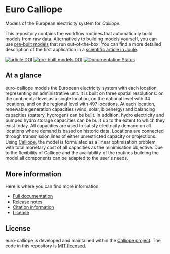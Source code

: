 # Euro Calliope

Models of the European electricity system for _Calliope_.

This repository contains the workflow routines that automatically build models from raw data. Alternatively to building models yourself, you can use [pre-built models](https://doi.org/10.5281/zenodo.3949553) that run out-of-the-box. You can find a more detailed description of the first application in a [scientific article in Joule](https://doi.org/10.1016/j.joule.2020.07.018).

[![article DOI](https://img.shields.io/badge/article-10.1016/j.joule.2020.07.018-blue)](https://doi.org/10.1016/j.joule.2020.07.018)
[![pre-built models DOI](https://img.shields.io/badge/prebuilts-10.5281%2Fzenodo.3949553-blue)](https://doi.org/10.5281/zenodo.3949553)
[![Documentation Status](https://readthedocs.org/projects/euro-calliope/badge/?version=latest)](https://euro-calliope.readthedocs.io/en/latest/?badge=latest)

## At a glance

euro-calliope models the European electricity system with each location representing an administrative unit. It is built on three spatial resolutions: on the continental level as a single location, on the national level with 34 locations, and on the regional level with 497 locations. At each location, renewable generation capacities (wind, solar, bioenergy) and balancing capacities (battery, hydrogen) can be built. In addition, hydro electricity and pumped hydro storage capacities can be built up to the extent to which they exist today. All capacities are used to satisfy electricity demand on all locations where demand is based on historic data. Locations are connected through transmission lines of either unrestricted capacity or projections. Using [Calliope](https://www.callio.pe), the model is formulated as a linear optimisation problem with total monetary cost of all capacities as the minimisation objective. Due to the flexibility of Calliope and the availability of the routines building the model all components can be adapted to the user's needs.

## More information

Here is where you can find more information:

* [Full documentation](https://euro-calliope.readthedocs.io/)
* [Release notes](./docs/changelog.md)
* [Citation information](./CITATION.md)
* [License](./LICENSE.md)

## License

euro-calliope is developed and maintained within the [Calliope project](https://www.callio.pe). The code in this repository is [MIT licensed](./LICENSE.md).
